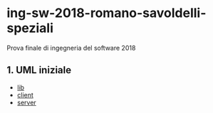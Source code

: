 # ing-sw-2018-romano-savoldelli-speziali

Prova finale di ingegneria del software 2018

## 1. UML iniziale

- [lib](https://github.com/MarcoSpeziali/ing-sw-2018-romano-savoldelli-speziali/tree/master/lib/docs/lib-uml.pdf)
- [client](https://github.com/MarcoSpeziali/ing-sw-2018-romano-savoldelli-speziali/tree/master/apps/client/docs/client-uml.pdf)
- [server](https://github.com/MarcoSpeziali/ing-sw-2018-romano-savoldelli-speziali/tree/master/apps/server/docs/server-uml.pdf)